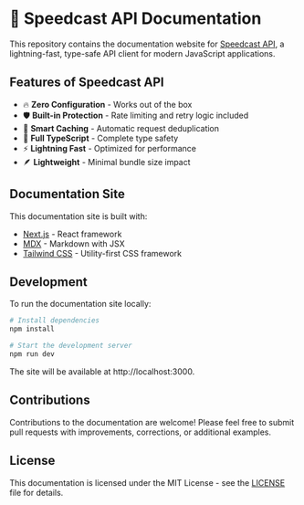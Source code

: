 # 🚀 Speedcast API Documentation

This repository contains the documentation website for [Speedcast API](https://github.com/heetpro/speedcast-api), a lightning-fast, type-safe API client for modern JavaScript applications.

## Features of Speedcast API

- 🔥 **Zero Configuration** - Works out of the box
- 🛡️ **Built-in Protection** - Rate limiting and retry logic included
- 🧠 **Smart Caching** - Automatic request deduplication
- 📝 **Full TypeScript** - Complete type safety
- ⚡ **Lightning Fast** - Optimized for performance
- 🪶 **Lightweight** - Minimal bundle size impact

## Documentation Site

This documentation site is built with:

- [Next.js](https://nextjs.org/) - React framework
- [MDX](https://mdxjs.com/) - Markdown with JSX
- [Tailwind CSS](https://tailwindcss.com/) - Utility-first CSS framework

## Development

To run the documentation site locally:

```bash
# Install dependencies
npm install

# Start the development server
npm run dev
```

The site will be available at http://localhost:3000.

## Contributions

Contributions to the documentation are welcome! Please feel free to submit pull requests with improvements, corrections, or additional examples.

## License

This documentation is licensed under the MIT License - see the [LICENSE](LICENSE) file for details.
